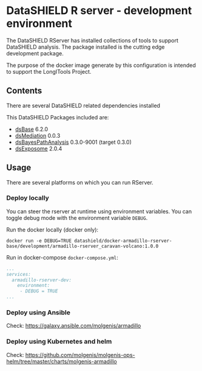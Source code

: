 # DataSHIELD R server - development environment
The DataSHIELD RServer has installed collections of tools to support DataSHIELD analysis. The package installed is the cutting edge development package.

The purpose of the docker image generate by this configuration is intended to support the LongITools Project.

## Contents
There are several DataSHIELD related dependencies installed

This DataSHIELD Packages included are:
- [dsBase](https://github.com/datashield/dsBase/tree/6.2.0) 6.2.0
- [dsMediation](https://github.com/datashield/dsMediation/tree/0.0.3) 0.0.3
- [dsBayesPathAnalysis](https://github.com/StuartWheater/dsBayesPathAnalysis/tree/main) 0.3.0-9001 (target 0.3.0)
- [dsExposome](https://github.com/isglobal-brge/dsExposome/tree/2.0.4) 2.0.4

## Usage
There are several platforms on which you can run RServer.

### Deploy locally
You can steer the rserver at runtime using environment variables. You can toggle debug mode with the environment variable `DEBUG`.

Run the docker locally (docker only):

`docker run -e DEBUG=TRUE datashield/docker-armadillo-rserver-base/development/armadillo-rserver_caravan-volcano:1.0.0`

Run in docker-compose `docker-compose.yml`:

```yaml
...
services:
  armadillo-rserver-dev:
    environment: 
     - DEBUG = TRUE
...
```

### Deploy using Ansible

Check: https://galaxy.ansible.com/molgenis/armadillo

### Deploy using Kubernetes and helm

Check: https://github.com/molgenis/molgenis-ops-helm/tree/master/charts/molgenis-armadillo
